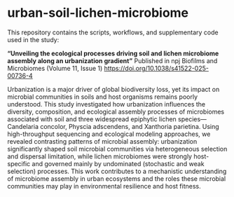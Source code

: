 # urban-soil-lichen-microbiome

This repository contains the scripts, workflows, and supplementary code used in the study:

**“Unveiling the ecological processes driving soil and lichen microbiome assembly along an urbanization gradient”**
Published in npj Biofilms and Microbiomes (Volume 11, Issue 1)
https://doi.org/10.1038/s41522-025-00736-4

Urbanization is a major driver of global biodiversity loss, yet its impact on microbial communities in soils and host organisms remains poorly understood. This study investigated how urbanization influences the diversity, composition, and ecological assembly processes of microbiomes associated with soil and three widespread epiphytic lichen species—Candelaria concolor, Physcia adscendens, and Xanthoria parietina. Using high-throughput sequencing and ecological modeling approaches, we revealed contrasting patterns of microbial assembly: urbanization significantly shaped soil microbial communities via heterogeneous selection and dispersal limitation, while lichen microbiomes were strongly host-specific and governed mainly by undominated (stochastic and weak selection) processes. This work contributes to a mechanistic understanding of microbiome assembly in urban ecosystems and the roles these microbial communities may play in environmental resilience and host fitness.

